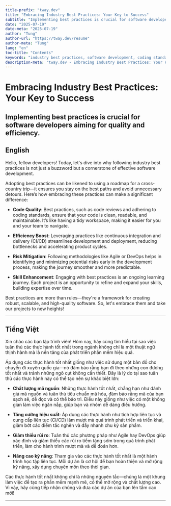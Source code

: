 ```yaml
---
title-prefix: "tway.dev"
title: "Embracing Industry Best Practices: Your Key to Success"
subtitle: "Implementing best practices is crucial for software developers aiming for quality and efficiency."
date: "2025-07-19"
date-meta: "2025-07-19"
author: "Tung"
author-url: "https://tway.dev/resume"
author-meta: "Tung"
lang: "en"
toc-title: "Contents"
keywords: "industry best practices, software development, coding standards, developer tips, agile methodology"
description-meta: "tway.dev - Embracing Industry Best Practices: Your Key to Success - Implementing best practices is crucial for software developers aiming for quality and efficiency."
---
```


# Embracing Industry Best Practices: Your Key to Success
## Implementing best practices is crucial for software developers aiming for quality and efficiency.

## English
Hello, fellow developers! Today, let's dive into why following industry best practices is not just a buzzword but a cornerstone of effective software development.

Adopting best practices can be likened to using a roadmap for a cross-country trip—it ensures you stay on the best paths and avoid unnecessary detours. Here’s how embracing these practices can make a significant difference:

- **Code Quality**: Best practices, such as code reviews and adhering to coding standards, ensure that your code is clean, readable, and maintainable. It’s like having a tidy workspace, making it easier for you and your team to navigate.

- **Efficiency Boost**: Leveraging practices like continuous integration and delivery (CI/CD) streamlines development and deployment, reducing bottlenecks and accelerating product cycles.

- **Risk Mitigation**: Following methodologies like Agile or DevOps helps in identifying and minimizing potential risks early in the development process, making the journey smoother and more predictable.

- **Skill Enhancement**: Engaging with best practices is an ongoing learning journey. Each project is an opportunity to refine and expand your skills, building expertise over time.

Best practices are more than rules—they're a framework for creating robust, scalable, and high-quality software. So, let's embrace them and take our projects to new heights!

---

## Tiếng Việt
Xin chào các bạn lập trình viên! Hôm nay, hãy cùng tìm hiểu tại sao việc tuân thủ các thực hành tốt nhất trong ngành không chỉ là một thuật ngữ thịnh hành mà là nền tảng của phát triển phần mềm hiệu quả.

Áp dụng các thực hành tốt nhất giống như việc sử dụng một bản đồ cho chuyến đi xuyên quốc gia—nó đảm bảo rằng bạn đi theo những con đường tốt nhất và tránh những ngõ cụt không cần thiết. Đây là lý do tại sao tuân thủ các thực hành này có thể tạo nên sự khác biệt lớn:

- **Chất lượng mã nguồn**: Những thực hành tốt nhất, chẳng hạn như đánh giá mã nguồn và tuân thủ tiêu chuẩn mã hóa, đảm bảo rằng mã của bạn sạch sẽ, dễ đọc và có thể bảo trì. Điều này giống như việc có một không gian làm việc ngăn nắp, giúp bạn và nhóm dễ dàng điều hướng.

- **Tăng cường hiệu suất**: Áp dụng các thực hành như tích hợp liên tục và cung cấp liên tục (CI/CD) làm mượt mà quá trình phát triển và triển khai, giảm bớt các điểm tắc nghẽn và đẩy nhanh chu kỳ sản phẩm.

- **Giảm thiểu rủi ro**: Tuân thủ các phương pháp như Agile hay DevOps giúp xác định và giảm thiểu các rủi ro tiềm tàng sớm trong quá trình phát triển, làm cho hành trình mượt mà và dễ đoán hơn.

- **Nâng cao kỹ năng**: Tham gia vào các thực hành tốt nhất là một hành trình học tập liên tục. Mỗi dự án là cơ hội để bạn hoàn thiện và mở rộng kỹ năng, xây dựng chuyên môn theo thời gian.

Các thực hành tốt nhất không chỉ là những nguyên tắc—chúng là một khung làm việc để tạo ra phần mềm mạnh mẽ, có thể mở rộng và chất lượng cao. Vì vậy, hãy cùng tiếp nhận chúng và đưa các dự án của bạn lên tầm cao mới!

---